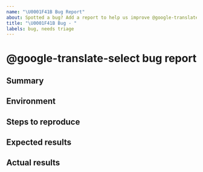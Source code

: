```yaml
---
name: "\U0001F41B Bug Report"
about: Spotted a bug? Add a report to help us improve @google-translate-select
title: "\U0001F41B Bug - "
labels: bug, needs triage
---
```


<!--
🎉❤️ Thank you for taking time to contribute to @google-translate-select! ❤️🎉
Please use this template for reporting any bugs found.
-->

# @google-translate-select bug report

## Summary

<!--
Please provide us with a brief summary of the bug, a few words will do. Providing screenshots is encouraged
-->

## Environment

<!--
Which browser/operating system did you encounter this bug in?
-->

## Steps to reproduce

<!--
Please provide us the steps for how to reproduce this bug
-->

## Expected results

<!--
What did you expect to experience?
-->

## Actual results

<!--
What did you experience instead of the above?
-->
